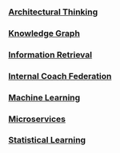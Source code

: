 ### [Architectural Thinking](AT.md)

### [Knowledge Graph](KG.md)

### [Information Retrieval](IR.md)

### [Internal Coach Federation](ICF.md)

### [Machine Learning](ML.md)

### [Microservices](MS.md)

### [Statistical Learning](SL.md)

